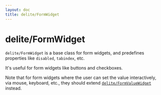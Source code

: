 ```yaml
---
layout: doc
title: delite/FormWidget
---
```


# delite/FormWidget

`delite/FormWidget` is a base class for form widgets,
and predefines properties like `disabled`, `tabindex`, etc.

It's useful for form widgets like buttons and checkboxes.

Note that for form widgets where the user can set the value interactively, via mouse, keyboard, etc.,
they should extend [`delite/FormValueWidget`](FormValueWidget.html) instead.